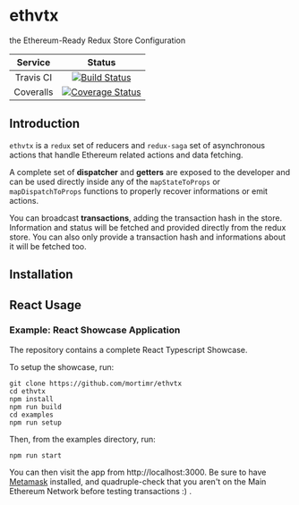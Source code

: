 # ethvtx

the Ethereum-Ready Redux Store Configuration

| Service | Status |
| :---: | :---: |
| Travis CI | [![Build Status](https://travis-ci.org/mortimr/ethvtx.svg?branch=develop)](https://travis-ci.org/mortimr/ethvtx) |
| Coveralls | [![Coverage Status](https://coveralls.io/repos/github/mortimr/ethvtx/badge.svg?branch=develop)](https://coveralls.io/github/mortimr/ethvtx?branch=develop) |

## Introduction

`ethvtx` is a `redux` set of reducers and `redux-saga` set of asynchronous actions that handle Ethereum related actions and data fetching.

A complete set of **dispatcher** and **getters** are exposed to the developer and can be used directly inside any of the `mapStateToProps` or `mapDispatchToProps` functions to properly recover informations or emit actions.

You can broadcast **transactions**, adding the transaction hash in the store. Information and status will be fetched and provided directly from the redux store. You can also only provide a transaction hash and informations about it will be fetched too.

## Installation

## React Usage

### Example: React Showcase Application

The repository contains a complete React Typescript Showcase.

To setup the showcase, run:
```shell
git clone https://github.com/mortimr/ethvtx
cd ethvtx
npm install
npm run build
cd examples
npm run setup
```

Then, from the examples directory, run:
```shell
npm run start
```

You can then visit the app from http://localhost:3000.
Be sure to have [Metamask](https://metamask.io/) installed, and quadruple-check that you aren't on the Main Ethereum Network before testing transactions :) .
